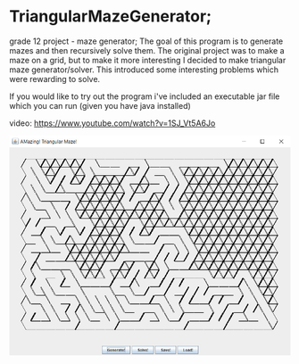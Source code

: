 # TriangularMazeGenerator; 
grade 12 project - maze generator; 
The goal of this program is to generate mazes and then recursively solve them. The original project was to make a maze on a grid, but to make it more interesting I decided to make triangular maze generator/solver. This introduced some interesting problems which were rewarding to solve.

If you would like to try out the program i've included an executable jar file which you can run (given you have java installed)

video: https://www.youtube.com/watch?v=1SJ_Vt5A6Jo

![smaple image](sample.png)
